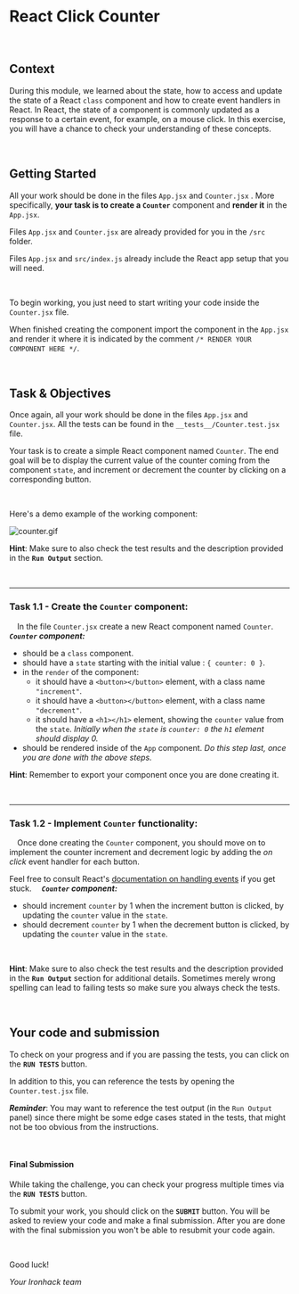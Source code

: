 # React Click Counter

<br>

## Context

During this module, we learned about the state, how to access and update the state of a React `class` component and how to create event handlers in React.
In React, the state of a component is commonly updated as a response to a certain event, for example, on a mouse click. In this exercise, you will have a chance to check your understanding of these concepts.

<br>

## Getting Started

All your work should be done in the files `App.jsx` and `Counter.jsx` .
More specifically, **your task is to create a `Counter`** component and **render it** in the `App.jsx`.

Files `App.jsx` and `Counter.jsx` are already provided for you in the `/src` folder.

Files `App.jsx` and `src/index.js` already include the React app setup that you will need.

<br>

To begin working, you just need to start writing your code inside the `Counter.jsx` file.

When finished creating the component import the component in the `App.jsx` and render it where it is indicated by the comment `/* RENDER YOUR COMPONENT HERE */`.

<br>

## Task & Objectives

Once again, all your work should be done in the files `App.jsx` and `Counter.jsx`. All the tests can be found in the `__tests__/Counter.test.jsx` file.

Your task is to create a simple React component named `Counter`. The end goal will be to display the current value of the counter coming from the component `state`, and increment or decrement the counter by clicking on a corresponding button.

<br>

Here's a demo example of the working component:

![counter.gif](//res.cloudinary.com/strive/image/upload/w_1000,h_1000,c_limit/7212f45a413e7aea7091eab899efe386-counter.gif)

**Hint**: Make sure to also check the test results and the description provided in the **`Run Output`** section.

<br>
<hr>

### Task 1.1 - Create the `Counter` component:

⠀
In the file `Counter.jsx` create a new React component named `Counter`.
⠀
**_`Counter` component:_**

- should be a `class` component.
- should have a `state` starting with the initial value : `{ counter: 0 }`.
- in the `render` of the component:
  - it should have a `<button></button>` element, with a class name `"increment"`.
  - it should have a `<button></button>` element, with a class name `"decrement"`.
  - it should have a `<h1></h1>` element, showing the `counter` value from the `state`.
    _Initially when the `state` is `counter: 0` the `h1` element should display 0._
- should be rendered inside of the `App` component. _Do this step last, once you are done with the above steps._
  <br>

**Hint**: Remember to export your component once you are done creating it.

<br>
<hr>

### Task 1.2 - Implement `Counter` functionality:

⠀
Once done creating the `Counter` component, you should move on to implement the counter increment and decrement logic by adding the _on click_ event handler for each button.

Feel free to consult React's [documentation on handling events](https://reactjs.org/docs/handling-events.html) if you get stuck.
⠀
**_`Counter` component:_**

- should increment `counter` by 1 when the increment button is clicked, by updating the `counter` value in the `state`.
- should decrement `counter` by 1 when the decrement button is clicked, by updating the `counter` value in the `state`.

<br>

**Hint**: Make sure to also check the test results and the description provided in the **`Run Output`** section for additional details. Sometimes merely wrong spelling can lead to failing tests so make sure you always check the tests.

<br>

## Your code and submission

To check on your progress and if you are passing the tests, you can click on the **`RUN TESTS`** button.

In addition to this, you can reference the tests by opening the `Counter.test.jsx` file.

**_Reminder_**: You may want to reference the test output (in the `Run Output` panel) since there might be some edge cases stated in the tests, that might not be too obvious from the instructions.

<br>

#### Final Submission

While taking the challenge, you can check your progress multiple times via the **`RUN TESTS`** button.

To submit your work, you should click on the **`SUBMIT`** button. You will be asked to review your code and make a final submission. After you are done with the final submission you won't be able to resubmit your code again.

<br>

Good luck!

_Your Ironhack team_
